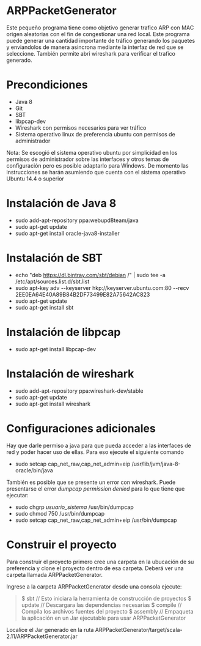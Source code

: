 # ARPPacketGenerator

Este pequeño programa tiene como objetivo generar trafico ARP con MAC origen aleatorias con el fin de congestionar una red local. Este programa puede generar una cantidad importante de tráfico generando los paquetes y enviandolos de manera asincrona mediante la interfaz de red que se seleccione. También permite abri wireshark para verificar el trafico generado.

# Precondiciones 
* Java 8
* Git
* SBT
* libpcap-dev
* Wireshark con permisos necesarios para ver tráfico
* Sistema operativo linux de preferencia ubuntu con permisos de administrador

Nota: Se escogió el sistema operativo ubuntu por simplicidad en los permisos de administrador sobre las interfaces y otros temas de configuración pero es posible adaptarlo para Windows. De momento las instrucciones se harán asumiendo que cuenta con el sistema operativo Ubuntu 14.4 o superior

# Instalación de Java 8

- sudo add-apt-repository ppa:webupd8team/java
- sudo apt-get update
- sudo apt-get install oracle-java8-installer

# Instalación de SBT

- echo "deb https://dl.bintray.com/sbt/debian /" | sudo tee -a /etc/apt/sources.list.d/sbt.list
- sudo apt-key adv --keyserver hkp://keyserver.ubuntu.com:80 --recv 2EE0EA64E40A89B84B2DF73499E82A75642AC823
- sudo apt-get update
- sudo apt-get install sbt

# Instalación de libpcap

- sudo apt-get install libpcap-dev

# Instalación de wireshark

- sudo add-apt-repository ppa:wireshark-dev/stable
- sudo apt-get update
- sudo apt-get install wireshark

# Configuraciones adicionales

Hay que darle permiso a java para que pueda acceder a las interfaces de red y poder hacer uso de ellas. Para eso ejecute el siguiente comando

- sudo setcap cap_net_raw,cap_net_admin=eip /usr/lib/jvm/java-8-oracle/bin/java

También es posible que se presente un error con wireshark. Puede presentarse el error *dumpcap permission denied* para lo que tiene que ejecutar:

- sudo chgrp *usuario_sistema* /usr/bin/dumpcap
- sudo chmod 750 /usr/bin/dumpcap
- sudo setcap cap_net_raw,cap_net_admin+eip /usr/bin/dumpcap

# Construir el proyecto

Para construir el proyecto primero cree una carpeta en la ubucación de su preferencia y clone el proyecto dentro de esa carpeta. Deberá ver una carpeta llamada  ARPPacketGenerator.

Ingrese a la carpeta ARPPacketGenerator desde una consola ejecute: 
> $ sbt  // Esto iniciara la herramienta de construcción de proyectos
> $ update  // Descargara las dependencias necesarias
> $ compile  // Compila los archivos fuentes del proyecto 
> $ assembly  // Empaqueta la aplicación en un Jar ejecutable para usar ARPPacketGenerator

Localice el Jar generado en la ruta ARPPacketGenerator/target/scala-2.11/ARPPacketGenerator.jar


